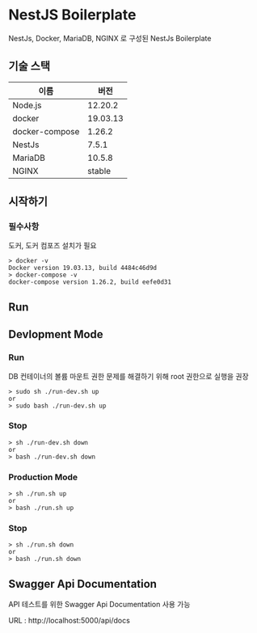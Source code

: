 # NestJS Boilerplate

NestJs, Docker, MariaDB, NGINX 로 구성된 NestJs Boilerplate

## 기술 스택

| 이름           | 버전     |
| -------------- | -------- |
| Node.js        | 12.20.2  |
| docker         | 19.03.13 |
| docker-compose | 1.26.2   |
| NestJs         | 7.5.1    |
| MariaDB        | 10.5.8   |
| NGINX          | stable   |

## 시작하기

### 필수사항

도커, 도커 컴포즈 설치가 필요

```
> docker -v
Docker version 19.03.13, build 4484c46d9d
> docker-compose -v
docker-compose version 1.26.2, build eefe0d31
```

## Run

## Devlopment Mode

### Run

DB 컨테이너의 볼륨 마운트 권한 문제를 해결하기 위해 root 권한으로 실행을 권장

```
> sudo sh ./run-dev.sh up
or
> sudo bash ./run-dev.sh up
```

### Stop

```
> sh ./run-dev.sh down
or
> bash ./run-dev.sh down
```

### Production Mode

```
> sh ./run.sh up
or
> bash ./run.sh up
```

### Stop

```
> sh ./run.sh down
or
> bash ./run.sh down
```

## Swagger Api Documentation

API 테스트를 위한 Swagger Api Documentation 사용 가능

URL : http://localhost:5000/api/docs
